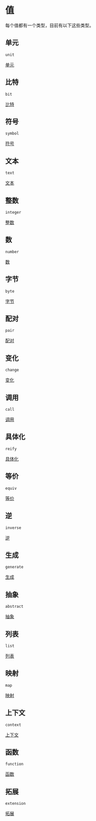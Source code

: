# 值

每个值都有一个类型，目前有以下这些类型。

## 单元

`unit`

[单元](./值/单元.md)

## 比特

`bit`

[比特](./值/比特.md)

## 符号

`symbol`

[符号](./值/符号.md)

## 文本

`text`

[文本](./值/文本.md)

## 整数

`integer`

[整数](./值/整数.md)

## 数

`number`

[数](./值/数.md)

## 字节

`byte`

[字节](./值/字节.md)

## 配对

`pair`

[配对](./值/配对.md)

## 变化

`change`

[变化](./值/变化.md)

## 调用

`call`

[调用](./值/调用.md)

## 具体化

`reify`

[具体化](./值/具体化.md)

## 等价

`equiv`

[等价](./值/等价.md)

## 逆

`inverse`

[逆](./值/逆.md)

## 生成

`generate`

[生成](./值/生成.md)

## 抽象

`abstract`

[抽象](./值/抽象.md)

## 列表

`list`

[列表](./值/列表.md)

## 映射

`map`

[映射](./值/映射.md)

## 上下文

`context`

[上下文](./值/上下文.md)

## 函数

`function`

[函数](./值/函数.md)

## 拓展

`extension`

[拓展](./值/拓展.md)
